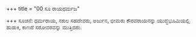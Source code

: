 +++
title = "00 ಸೂ ರಾಯಧರ್ಮಜ"

+++
ಸೂಚನೆ: ಧರ್ಮರಾಯ, ನಕುಲ ಸಹದೇವರು, ಅರ್ಜುನ, ಭೀಮರು ಕೌರವರಾಯನನ್ನು ಯುದ್ಧಭೂಮಿಯಲ್ಲಿ ಹುಡುಕಿ, ಕಾಣದೆ ಸರೋವರವನ್ನು ಮುತ್ತಿದರು.